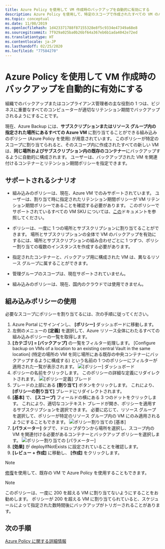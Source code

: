 ```yaml
---
title: Azure Policy を使用して VM 作成時のバックアップを自動的に有効にする
description: Azure Policy を使用して、特定のスコープで作成されたすべての VM のバックアップを自動的に有効化する方法を説明する記事
ms.topic: conceptual
ms.date: 11/08/2019
ms.openlocfilehash: 1d423371788f87155328e8f5c9334e47349a68e8
ms.sourcegitcommit: 7f929a025ba0b26bf64a367eb6b1ada4042e72ed
ms.translationtype: HT
ms.contentlocale: ja-JP
ms.lasthandoff: 02/25/2020
ms.locfileid: "77584270"
---
```

# <a name="auto-enable-backup-on-vm-creation-using-azure-policy"></a>Azure Policy を使用して VM 作成時のバックアップを自動的に有効にする

組織でのバックアップまたはコンプライアンス管理者の主な役割の 1 つは、ビジネスに重要なすべてのコンピューターが適切なリテンション期間でバックアップされるようにすることです。

現在、Azure Backup には、**サブスクリプションまたはリソース グループ内の指定された場所にあるすべての Azure VM** に割り当てることができる組み込みのポリシー (Azure Policy を使用) が用意されています。 このポリシーが特定のスコープに割り当てられると、そのスコープ内に作成されたすべての新しい VM は、**同じ場所およびサブスクリプション内の既存のコンテナー**にバックアップするように自動的に構成されます。 ユーザーは、バックアップされた VM を関連付けるコンテナーとリテンション期間ポリシーを指定できます。

## <a name="supported-scenarios"></a>サポートされるシナリオ

* 組み込みのポリシーは、現在、Azure VM でのみサポートされています。 ユーザーは、割り当て時に指定されたリテンション期間ポリシーが VM リテンション期間ポリシーであることを確認する必要があります。 このポリシーでサポートされているすべての VM SKU については、[この](https://docs.microsoft.com/azure/backup/backup-azure-policy-supported-skus)ドキュメントを参照してください。

* ポリシーは、一度に 1 つの場所とサブスクリプションに割り当てることができます。 場所とサブスクリプションの全体で VM のバックアップを有効にするには、場所とサブスクリプションの組み合わせごとに 1 つずつ、ポリシー割り当ての複数のインスタンスを作成する必要があります。

* 指定されたコンテナーと、バックアップ用に構成された VM は、異なるリソース グループに属することができます。

* 管理グループのスコープは、現在サポートされていません。

* 組み込みのポリシーは、現在、国内のクラウドでは使用できません。

## <a name="using-the-built-in-policy"></a>組み込みポリシーの使用

必要なスコープにポリシーを割り当てるには、次の手順に従ってください。

1. Azure Portal にサインインし、 **[ポリシー]** ダッシュボードに移動します。
2. 左側のメニューの **[定義]** を選択して、Azure リソース全体にわたるすべての組み込みポリシーの一覧を取得します。
3. **[カテゴリ] = [バックアップ]** の一覧をフィルター処理します。 [Configure backup on VMs of a location to an existing central Vault in the same location] (特定の場所の VM を同じ場所にある既存の中央コンテナーにバックアップするように構成する) という名前の 1 つのポリシーにフィルターが適用された一覧が表示されます。
![[ポリシー] ダッシュボード](./media/backup-azure-auto-enable-backup/policy-dashboard.png)
4. ポリシーの名前をクリックします。 このポリシーの詳細な定義にリダイレクトされます。
![[ポリシー定義] ブレード](./media/backup-azure-auto-enable-backup/policy-definition-blade.png)
5. ブレードの上部にある **[割り当て]** ボタンをクリックします。 これにより、 **[ポリシーの割り当て]** ブレードにリダイレクトされます。
6. **[基本]** で、 **[スコープ]** フィールドの横にある 3 つのドットをクリックします。 これにより、適切なコンテキスト ブレードが開き、ポリシーを適用するサブスクリプションを選択できます。 必要に応じて、リソース グループを選択して、ポリシーが特定のリソース グループ内の VM にのみ適用されるようにすることもできます。
![ポリシー割り当ての [基本]](./media/backup-azure-auto-enable-backup/policy-assignment-basics.png)
7. **[パラメーター]** タブで、ドロップダウンから場所を選択し、スコープ内の VM を関連付ける必要があるコンテナーとバックアップ ポリシーを選択します。
![ポリシー割り当ての [パラメーター]](./media/backup-azure-auto-enable-backup/policy-assignment-parameters.png)
8. **[効果]** が deployIfNotExists に設定されていることを確認します。
9. **[レビュー + 作成]** に移動し、 **[作成]** をクリックします。

> [!NOTE]
>
> [修復](https://docs.microsoft.com/azure/governance/policy/how-to/remediate-resources)を使用して、既存の VM で Azure Policy を使用することもできます。

> [!NOTE]
>
> このポリシーは、一度に 200 を超える VM に割り当てないようにすることをお勧めします。 ポリシーが 200 を超える VM に割り当てられていると、スケジュールによって指定された数時間後にバックアップがトリガーされることがあります。

## <a name="next-steps"></a>次の手順

[Azure Policy に関する詳細情報](https://docs.microsoft.com/azure/governance/policy/overview)
